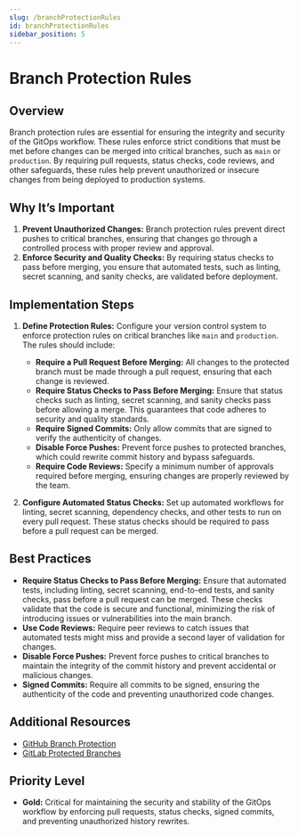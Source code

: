 ```yaml
---
slug: /branchProtectionRules
id: branchProtectionRules
sidebar_position: 5
---
```


# Branch Protection Rules

## Overview

Branch protection rules are essential for ensuring the integrity and security of the GitOps workflow. These rules enforce strict conditions that must be met before changes can be merged into critical branches, such as `main` or `production`. By requiring pull requests, status checks, code reviews, and other safeguards, these rules help prevent unauthorized or insecure changes from being deployed to production systems.

## Why It’s Important

1. **Prevent Unauthorized Changes:** Branch protection rules prevent direct pushes to critical branches, ensuring that changes go through a controlled process with proper review and approval.
2. **Enforce Security and Quality Checks:** By requiring status checks to pass before merging, you ensure that automated tests, such as linting, secret scanning, and sanity checks, are validated before deployment.

## Implementation Steps

1. **Define Protection Rules:** Configure your version control system to enforce protection rules on critical branches like `main` and `production`. The rules should include:
   - **Require a Pull Request Before Merging:** All changes to the protected branch must be made through a pull request, ensuring that each change is reviewed.
   - **Require Status Checks to Pass Before Merging:** Ensure that status checks such as linting, secret scanning, and sanity checks pass before allowing a merge. This guarantees that code adheres to security and quality standards.
   - **Require Signed Commits:** Only allow commits that are signed to verify the authenticity of changes.
   - **Disable Force Pushes:** Prevent force pushes to protected branches, which could rewrite commit history and bypass safeguards.
   - **Require Code Reviews:** Specify a minimum number of approvals required before merging, ensuring changes are properly reviewed by the team.

2. **Configure Automated Status Checks:** Set up automated workflows for linting, secret scanning, dependency checks, and other tests to run on every pull request. These status checks should be required to pass before a pull request can be merged.

## Best Practices

- **Require Status Checks to Pass Before Merging:** Ensure that automated tests, including linting, secret scanning, end-to-end tests, and sanity checks, pass before a pull request can be merged. These checks validate that the code is secure and functional, minimizing the risk of introducing issues or vulnerabilities into the main branch.
- **Use Code Reviews:** Require peer reviews to catch issues that automated tests might miss and provide a second layer of validation for changes.
- **Disable Force Pushes:** Prevent force pushes to critical branches to maintain the integrity of the commit history and prevent accidental or malicious changes.
- **Signed Commits:** Require all commits to be signed, ensuring the authenticity of the code and preventing unauthorized code changes.

## Additional Resources

- [GitHub Branch Protection](https://docs.github.com/en/repositories/configuring-branches-and-merges-in-your-repository/managing-protected-branches/about-protected-branches)
- [GitLab Protected Branches](https://docs.gitlab.com/ee/user/project/protected_branches.html)

## Priority Level

- **Gold:** Critical for maintaining the security and stability of the GitOps workflow by enforcing pull requests, status checks, signed commits, and preventing unauthorized history rewrites.